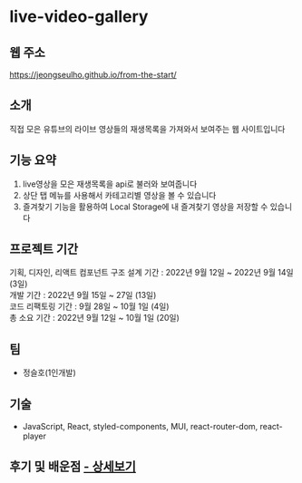 # live-video-gallery

## 웹 주소

https://jeongseulho.github.io/from-the-start/

## 소개

직접 모은 유튜브의 라이브 영상들의 재생목록을 가져와서 보여주는 웹 사이트입니다

## 기능 요약

1. live영상을 모은 재생목록을 api로 불러와 보여줍니다
2. 상단 탭 메뉴를 사용해서 카테고리별 영상을 볼 수 있습니다
3. 즐겨찾기 기능을 활용하여 Local Storage에 내 즐겨찾기 영상을 저장할 수 있습니다

## 프로젝트 기간

기획, 디자인, 리액트 컴포넌트 구조 설계 기간 : 2022년 9월 12일 ~ 2022년 9월 14일 (3일)  
개발 기간 : 2022년 9월 15일 ~ 27일 (13일)  
코드 리팩토링 기간 : 9월 28일 ~ 10월 1일 (4일)  
총 소요 기간 : 2022년 9월 12일 ~ 10월 1일 (20일)

## 팀

- 정슬호(1인개발)

## 기술

- JavaScript, React, styled-components, MUI, react-router-dom, react-player

## 후기 및 배운점 [ - 상세보기](https://velog.io/@wjdtmfgh/%EC%B2%AB-%ED%94%84%EB%A1%9C%EC%A0%9D%ED%8A%B8-%EB%B0%B0%EC%9A%B4%EC%A0%90-%EB%B0%8F-%ED%9B%84%EA%B8%B0)
